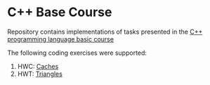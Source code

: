 # C++ Base Course

Repository contains implementations of tasks presented in the [C++ programming language basic course](https://www.youtube.com/playlist?list=PL3BR09unfgciJ1_K_E914nohpiOiHnpsK)

The following coding exercises were supported:
  1. HWC: [Caches](Caches)
  2. HWT: [Triangles](Triangles)

